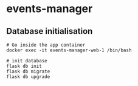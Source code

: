 # events-manager

## Database initialisation

```
# Go inside the app container
docker exec -it events-manager-web-1 /bin/bash

# init database
flask db init
flask db migrate
flask db upgrade
```